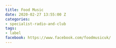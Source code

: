 ```yaml
---
title: Food Music
date: 2020-02-27 13:55:00 Z
categories:
- specialist-radio-and-club
tags:
- label
facebook: https://www.facebook.com/foodmusicuk/
---
```


